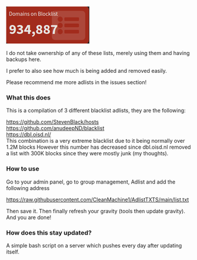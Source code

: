 ![alt text](pic.png)

I do not take ownership of any of these lists, merely using them and having 
backups here.

I prefer to also see how much is being added and removed easily.

Please recommend me more adlists in the issues section!

### What this does

This is a compilation of 3 different blacklist adlists, they are the following:

https://github.com/StevenBlack/hosts
<br>
https://github.com/anudeepND/blacklist
<br>
https://dbl.oisd.nl/
<br>
This combination is a very extreme blacklist due to it being normally over 1.2M blocks
However this number has decreased since dbl.oisd.nl removed a list with 300K blocks since they were mostly junk (my thoughts).

### How to use 

Go to your admin panel, go to group management, Adlist and add the following address

https://raw.githubusercontent.com/CleanMachine1/AdlistTXTS/main/list.txt

Then save it.
Then finally refresh your gravity (tools then update gravity).
And you are done!


### How does this stay updated?

A simple bash script on a server which pushes every day after updating itself.
